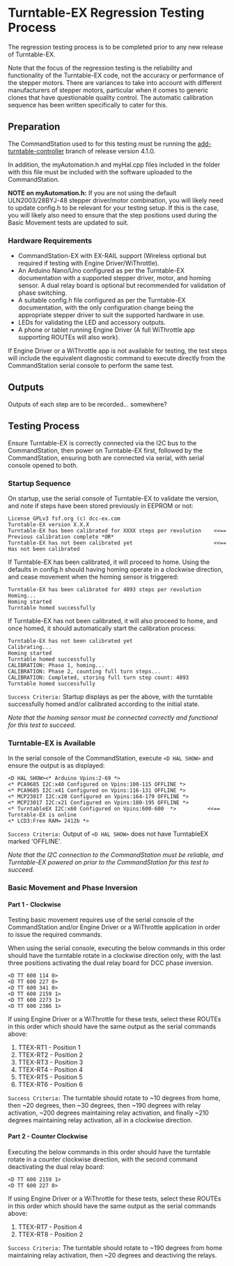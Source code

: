 # Turntable-EX Regression Testing Process

The regression testing process is to be completed prior to any new release of Turntable-EX.

Note that the focus of the regression testing is the reliability and functionality of the Turntable-EX code, not the accuracy or performance of the stepper motors. There are variances to take into account with different manufacturers of stepper motors, particular when it comes to generic clones that have questionable quality control. The automatic calibration sequence has been written specifically to cater for this.

## Preparation

The CommandStation used to for this testing must be running the [add-turntable-controller](https://github.com/DCC-EX/CommandStation-EX/tree/add-turntable-controller) branch of release version 4.1.0.

In addition, the myAutomation.h and myHal.cpp files included in the folder with this file must be included with the software uploaded to the CommandStation.

**NOTE on myAutomation.h:** If you are not using the default ULN2003/28BYJ-48 stepper driver/motor combination, you will likely need to update config.h to be relevant for your testing setup. If this is the case, you will likely also need to ensure that the step positions used during the Basic Movement tests are updated to suit.

### Hardware Requirements

- CommandStation-EX with EX-RAIL support (Wireless optional but required if testing with Engine Driver/WiThrottle).
- An Arduino Nano/Uno configured as per the Turntable-EX documentation with a supported stepper driver, motor, and homing sensor. A dual relay board is optional but recommended for validation of phase switching.
- A suitable config.h file configured as per the Turntable-EX documentation, with the only configuration change being the appropriate stepper driver to suit the supported hardware in use.
- LEDs for validating the LED and accessory outputs.
- A phone or tablet running Engine Driver (A full WiThrottle app supporting ROUTEs will also work).

If Engine Driver or a WiThrottle app is not available for testing, the test steps will include the equivalent diagnostic command to execute directly from the CommandStation serial console to perform the same test.

## Outputs

Outputs of each step are to be recorded... somewhere?

## Testing Process

Ensure Turntable-EX is correctly connected via the I2C bus to the CommandStation, then power on Turntable-EX first, followed by the CommandStation, ensuring both are connected via serial, with serial console opened to both.

### Startup Sequence

On startup, use the serial console of Turntable-EX to validate the version, and note if steps have been stored previously in EEPROM or not:

```
License GPLv3 fsf.org (c) dcc-ex.com
Turntable-EX version X.X.X
Turntable-EX has been calibrated for XXXX steps per revolution    <<== Previous calibration complete *OR*
Turntable-EX has not been calibrated yet                          <<== Has not been calibrated
```

If Turntable-EX has been calibrated, it will proceed to home. Using the defaults in config.h should having homing operate in a clockwise direction, and cease movement when the homing sensor is triggered:

```
Turntable-EX has been calibrated for 4093 steps per revolution
Homing...
Homing started
Turntable homed successfully
```

If Turntable-EX has not been calibrated, it will also proceed to home, and once homed, it should automatically start the calibration process:

```
Turntable-EX has not been calibrated yet
Calibrating...
Homing started
Turntable homed successfully
CALIBRATION: Phase 1, homing...
CALIBRATION: Phase 2, counting full turn steps...
CALIBRATION: Completed, storing full turn step count: 4093
Turntable homed successfully
```

`Success Criteria:` Startup displays as per the above, with the turntable successfully homed and/or calibrated according to the initial state.

*Note that the homing sensor must be connected correctly and functional for this test to succeed.*

### Turntable-EX is Available

In the serial console of the CommandStation, execute `<D HAL SHOW>` and ensure the output is as displayed:

```
<D HAL SHOW><* Arduino Vpins:2-69 *>
<* PCA9685 I2C:x40 Configured on Vpins:100-115 OFFLINE *>
<* PCA9685 I2C:x41 Configured on Vpins:116-131 OFFLINE *>
<* MCP23017 I2C:x20 Configured on Vpins:164-179 OFFLINE *>
<* MCP23017 I2C:x21 Configured on Vpins:180-195 OFFLINE *>
<* TurntableEX I2C:x60 Configured on Vpins:600-600  *>          <<== Turntable-EX is online
<* LCD3:Free RAM= 2412b *>
```

`Success Criteria:` Output of `<D HAL SHOW>` does not have TurntableEX marked 'OFFLINE'.

*Note that the I2C connection to the CommandStation must be reliable, and Turntable-EX powered on prior to the CommandStation for this test to succeed.*

### Basic Movement and Phase Inversion

#### Part 1 - Clockwise

Testing basic movement requires use of the serial console of the CommandStation and/or Engine Driver or a WiThrottle application in order to issue the required commands.

When using the serial console, executing the below commands in this order should have the turntable rotate in a clockwise direction only, with the last three positions activating the dual relay board for DCC phase inversion.

```
<D TT 600 114 0>
<D TT 600 227 0>
<D TT 600 341 0>
<D TT 600 2159 1>
<D TT 600 2273 1>
<D TT 600 2386 1>
```

If using Engine Driver or a WiThrottle for these tests, select these ROUTEs in this order which should have the same output as the serial commands above:

1. TTEX-RT1 - Position 1
2. TTEX-RT2 - Position 2
3. TTEX-RT3 - Position 3
4. TTEX-RT4 - Position 4
5. TTEX-RT5 - Position 5
6. TTEX-RT6 - Position 6

`Success Criteria:` The turntable should rotate to ~10 degrees from home, then ~20 degrees, then ~30 degrees, then ~190 degrees with relay activation, ~200 degrees maintaining relay activation, and finally ~210 degrees maintaining relay activation, all in a clockwise direction.

#### Part 2 - Counter Clockwise

Executing the below commands in this order should have the turntable rotate in a counter clockwise direction, with the second command deactivating the dual relay board:

```
<D TT 600 2159 1>
<D TT 600 227 0>
```

If using Engine Driver or a WiThrottle for these tests, select these ROUTEs in this order which should have the same output as the serial commands above:

1. TTEX-RT7 - Position 4
2. TTEX-RT8 - Position 2

`Success Criteria:` The turntable should rotate to ~190 degrees from home maintaining relay activation, then ~20 degrees and deactiving the relays.
